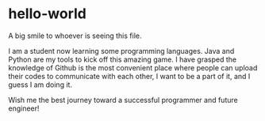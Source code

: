# hello-world

A big smile to whoever is seeing this file.

I am a student now learning some programming languages. Java and Python are my tools to kick off this amazing game. I have grasped the knowledge of Github is the most convenient place where people can upload their codes to communicate with each other, I want to be a part of it, and I guess I am doing it.

Wish me the best journey toward a successful programmer and future engineer!

